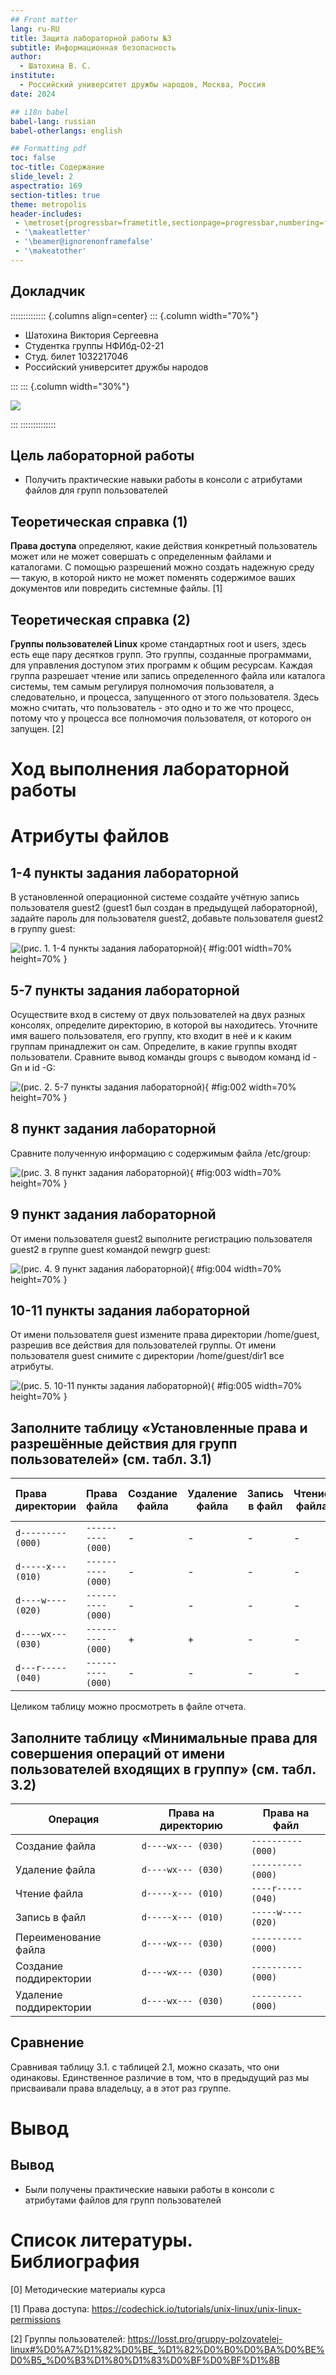```yaml
---
## Front matter
lang: ru-RU
title: Защита лабораторной работы №3
subtitle: Информационная безопасность
author:
  - Шатохина В. С.
institute:
  - Российский университет дружбы народов, Москва, Россия
date: 2024

## i18n babel
babel-lang: russian
babel-otherlangs: english

## Formatting pdf
toc: false
toc-title: Содержание
slide_level: 2
aspectratio: 169
section-titles: true
theme: metropolis
header-includes:
 - \metroset{progressbar=frametitle,sectionpage=progressbar,numbering=fraction}
 - '\makeatletter'
 - '\beamer@ignorenonframefalse'
 - '\makeatother'
---
```


## Докладчик

:::::::::::::: {.columns align=center}
::: {.column width="70%"}

  * Шатохина Виктория Сергеевна
  * Студентка группы НФИбд-02-21
  * Студ. билет 1032217046
  * Российский университет дружбы народов

:::
::: {.column width="30%"}

![](./image/0.jpg)

:::
::::::::::::::


## Цель лабораторной работы

- Получить практические навыки работы в консоли с атрибутами файлов для групп пользователей

## Теоретическая справка (1)

**Права доступа** определяют, какие действия конкретный пользователь может или не может совершать с определенным файлами и каталогами. С помощью разрешений можно создать надежную среду — такую, в которой никто не может поменять содержимое ваших документов или повредить системные файлы. [1]

## Теоретическая справка (2)

**Группы пользователей Linux** кроме стандартных root и users, здесь есть еще пару десятков групп. Это группы, созданные программами, для управления доступом этих программ к общим ресурсам. Каждая группа разрешает чтение или запись определенного файла или каталога системы, тем самым регулируя полномочия пользователя, а следовательно, и процесса, запущенного от этого пользователя. Здесь можно считать, что пользователь - это одно и то же что процесс, потому что у процесса все полномочия пользователя, от которого он запущен. [2]

# Ход выполнения лабораторной работы

# Атрибуты файлов

## 1-4 пункты задания лабораторной 

В установленной операционной системе создайте учётную запись пользователя guest2 (guest1 был создан в предыдущей лабораторной), задайте пароль для пользователя guest2, добавьте пользователя guest2 в группу guest:

![(рис. 1. 1-4 пункты задания лабораторной)](image/image1.PNG){ #fig:001 width=70% height=70% }

## 5-7 пункты задания лабораторной

Осуществите вход в систему от двух пользователей на двух разных консолях, определите директорию, в которой вы находитесь. Уточните имя вашего пользователя, его группу, кто входит в неё и к каким группам принадлежит он сам. Определите, в какие группы входят пользователи. Сравните вывод команды groups с выводом команд id -Gn и id -G:

![(рис. 2. 5-7 пункты задания лабораторной)](image/image2.PNG){ #fig:002 width=70% height=70% }

## 8 пункт задания лабораторной

Сравните полученную информацию с содержимым файла /etc/group:

![(рис. 3. 8 пункт задания лабораторной)](image/image3.PNG){ #fig:003 width=70% height=70% }

## 9 пункт задания лабораторной

От имени пользователя guest2 выполните регистрацию пользователя guest2 в группе guest командой newgrp guest:

![(рис. 4. 9 пункт задания лабораторной)](image/image4.PNG){ #fig:004 width=70% height=70% }

## 10-11 пункты задания лабораторной

От имени пользователя guest измените права директории /home/guest, разрешив все действия для пользователей группы. 
От имени пользователя guest снимите с директории /home/guest/dir1 все атрибуты.

![(рис. 5. 10-11 пункты задания лабораторной)](image/image5.PNG){ #fig:005 width=70% height=70% }

## Заполните таблицу «Установленные права и разрешённые действия для групп пользователей» (см. табл. 3.1)

|   Права директории   |      Права файла     | Создание файла| Удаление файла | Запись в файл | Чтение файла | Смена директории | Просмотр файлов в директории | Переименование файл | Смена атрибутов файла |
|:---------------------|:---------------------|-----|-----|-----|-----|-----|-----|-----|-----|
|```d--------- (000)```|```---------- (000)```|  -	|  -  |  -  |  -  |  -	|  -  |  -  |  -  |
|```d-----x--- (010)```|```---------- (000)```|  -	|  -  |	 -	|  -  |  +  |  -  |  -  |  +  |
|```d----w---- (020)```|```---------- (000)```|  -	|  -  |	 -  |  -  |  -	|  -  |  -  |  -  |
|```d----wx--- (030)```|```---------- (000)```|  +	|  +  |  -	|  -  |  +  |  -  |  +  |  +  |
|```d---r----- (040)```|```---------- (000)```|  -	|  -  |	 -  |  -  |  -	|  +  |  -  |  -  |

Целиком таблицу можно просмотреть в файле отчета.

## Заполните таблицу «Минимальные права для совершения операций от имени пользователей входящих в группу» (см. табл. 3.2)

|        Операция        | Права на директорию | Права на файл |
|------------------------|---------------------------------|---------------------------|
|     Создание файла     |           ```d----wx--- (030)```      |      ```---------- (000)```     |	    
|     Удаление файла     |           ```d----wx--- (030)```      |      ```---------- (000)```     |
|      Чтение файла      |           ```d-----x--- (010)```      |      ```----r----- (040)```     |
|      Запись в файл     |           ```d-----x--- (010)```      |      ```-----w---- (020)```     |
|  Переименование файла  |           ```d----wx--- (030)```      |      ```---------- (000)```     |
| Создание поддиректории |           ```d----wx--- (030)```      |      ```---------- (000)```     |
| Удаление поддиректории |           ```d----wx--- (030)```      |      ```---------- (000)```     |

## Сравнение

Сравнивая таблицу 3.1. с таблицей 2.1, можно сказать, что они одинаковы. Единственное различие в том, что в предыдущий раз мы присваивали права владельцу, а в этот раз группе.

# Вывод

## Вывод

- Были получены практические навыки работы в консоли с атрибутами файлов для групп пользователей

# Список литературы. Библиография

[0] Методические материалы курса

[1] Права доступа: https://codechick.io/tutorials/unix-linux/unix-linux-permissions

[2] Группы пользователей: https://losst.pro/gruppy-polzovatelej-linux#%D0%A7%D1%82%D0%BE_%D1%82%D0%B0%D0%BA%D0%BE%D0%B5_%D0%B3%D1%80%D1%83%D0%BF%D0%BF%D1%8B